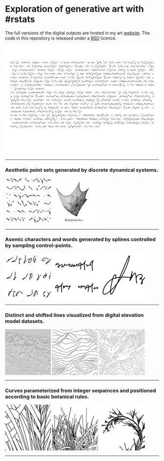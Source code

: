 # Exploration of generative art with \#rstats

The full versions of the digital outputs are hosted in my art [website](https://casadebaig.netlify.app).
The code in this repository is released under a [BSD](https://github.com/picasa/generative/blob/master/LICENSE.md) licence.  

![README](R/figures/00_examples/readme.png?raw=true "README")

------------------------------------------------------------------------

### Aesthetic point sets generated by discrete dynamical systems.

[![attractors](R/figures/00_examples/00_attractors_a.png?raw=true "character-like")](https://github.com/picasa/generative/blob/master/R/attractors_glyphs.rmd#L117) [![attractors](R/figures/00_examples/00_attractors_b.png?raw=true "point set")](https://github.com/picasa/generative/blob/master/R/attractors_collection.rmd#L108)


------------------------------------------------------------------------

### Asemic characters and words generated by splines controlled by sampling control-points.

[![splines](R/figures/00_examples/01_splines_a.png?raw=true "script")](https://github.com/picasa/generative/blob/master/R/splines_glyphs.rmd#L71) [![splines](R/figures/00_examples/01_splines_b.png?raw=true "short cursive")](https://github.com/picasa/generative/blob/master/R/splines_glyphs.rmd#L131) [![splines](R/figures/00_examples/01_splines_c.png?raw=true "complex cursive")](https://github.com/picasa/generative/blob/master/R/splines_glyphs.rmd#L184)


------------------------------------------------------------------------

### Distinct and shifted lines visualized from digital elevation model datasets. 

[![ridge](R/figures/00_examples/02_ridge_a.png?raw=true "broad scale")](https://github.com/picasa/generative/blob/master/R/gis_ridge.rmd#L23) [![ridge](R/figures/00_examples/02_ridge_b.png?raw=true "mid-scale")](https://github.com/picasa/generative/blob/master/R/gis_ridge.rmd#L66) [![ridge](R/figures/00_examples/02_ridge_c.png?raw=true "high-resolution terrain")](https://github.com/picasa/generative/blob/master/R/gis_ridge.rmd#L105)

------------------------------------------------------------------------

### Curves parameterized from integer sequences and positioned according to basic botanical rules.

[![sequence](R/figures/00_examples/03_sequence_a.png?raw=true "node")](https://github.com/picasa/generative/blob/master/R/sequence_collatz.rmd#L25) [![sequence](R/figures/00_examples/03_sequence_b.png?raw=true "population")](https://github.com/picasa/generative/blob/master/R/sequence_collatz.rmd#L56) [![sequence](R/figures/00_examples/03_sequence_c.png?raw=true "stem")](https://github.com/picasa/generative/blob/master/R/sequence_collatz.rmd#L116)

------------------------------------------------------------------------

